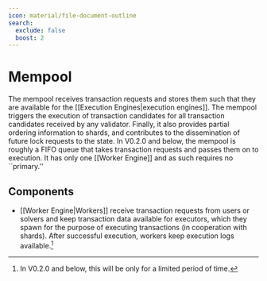 ```yaml
---
icon: material/file-document-outline
search:
  exclude: false
  boost: 2
---
```


# Mempool

The mempool receives transaction requests
and stores them such that they are available for the
[[Execution Engines|execution engines]].
The mempool triggers the execution of transaction candidates
for all transaction candidates received by any validator.
Finally,
it also provides partial ordering information to shards,
and contributes to
the dissemination of future lock requests to the state.
In V0.2.0 and below,
the mempool is roughly a FIFO queue that takes
transaction requests and passes them on to execution.
It has only one [[Worker Engine]] and as such requires no ``primary.''

## Components

- [[Worker Engine|Workers]] receive
  transaction requests from users or solvers and
  keep transaction data available for executors,
  which they spawn for the purpose of executing transactions
  (in cooperation with shards).
  After successful execution,
  workers keep execution logs available.[^1]

[^1]: In V0.2.0 and below, this will be only for a limited period of time.
